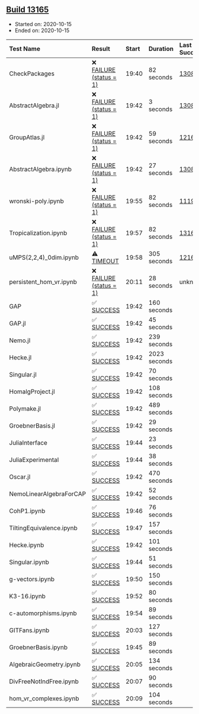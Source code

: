 ## [Build 13165](https://oscarci.mathematik.uni-kl.de/job/oscar/13165/)

* Started on: 2020-10-15
* Ended on: 2020-10-15

| Test Name    | Result | Start | Duration | Last Success | First Failure |
|:-------------|:-------|:------|:---------|:-------------|:--------------|
| CheckPackages | ❌ [FAILURE (status = 1)](https://oscarci.mathematik.uni-kl.de/job/oscar/13165/artifact/logs/build-13165/CheckPackages.log) | 19:40 | 82 seconds | [13085](https://oscarci.mathematik.uni-kl.de/job/oscar/13085/) | [13086](https://oscarci.mathematik.uni-kl.de/job/oscar/13086/) |
| AbstractAlgebra.jl | ❌ [FAILURE (status = 1)](https://oscarci.mathematik.uni-kl.de/job/oscar/13165/artifact/logs/build-13165/AbstractAlgebra.jl.log) | 19:42 | 3 seconds | [13085](https://oscarci.mathematik.uni-kl.de/job/oscar/13085/) | [13086](https://oscarci.mathematik.uni-kl.de/job/oscar/13086/) |
| GroupAtlas.jl | ❌ [FAILURE (status = 1)](https://oscarci.mathematik.uni-kl.de/job/oscar/13165/artifact/logs/build-13165/GroupAtlas.jl.log) | 19:42 | 59 seconds | [12167](https://oscarci.mathematik.uni-kl.de/job/oscar/12167/) | [12168](https://oscarci.mathematik.uni-kl.de/job/oscar/12168/) |
| AbstractAlgebra.ipynb | ❌ [FAILURE (status = 1)](https://oscarci.mathematik.uni-kl.de/job/oscar/13165/artifact/logs/build-13165/AbstractAlgebra.ipynb.log) | 19:42 | 27 seconds | [13085](https://oscarci.mathematik.uni-kl.de/job/oscar/13085/) | [13086](https://oscarci.mathematik.uni-kl.de/job/oscar/13086/) |
| wronski-poly.ipynb | ❌ [FAILURE (status = 1)](https://oscarci.mathematik.uni-kl.de/job/oscar/13165/artifact/logs/build-13165/wronski-poly.ipynb.log) | 19:55 | 82 seconds | [11192](https://oscarci.mathematik.uni-kl.de/job/oscar/11192/) | [11193](https://oscarci.mathematik.uni-kl.de/job/oscar/11193/) |
| Tropicalization.ipynb | ❌ [FAILURE (status = 1)](https://oscarci.mathematik.uni-kl.de/job/oscar/13165/artifact/logs/build-13165/Tropicalization.ipynb.log) | 19:57 | 82 seconds | [13164](https://oscarci.mathematik.uni-kl.de/job/oscar/13164/) | [13165](https://oscarci.mathematik.uni-kl.de/job/oscar/13165/) |
| uMPS(2,2,4)_0dim.ipynb | ⚠ [TIMEOUT](https://oscarci.mathematik.uni-kl.de/job/oscar/13165/artifact/logs/build-13165/uMPS-2-2-4-_0dim.ipynb.log) | 19:58 | 305 seconds | [12167](https://oscarci.mathematik.uni-kl.de/job/oscar/12167/) | [12168](https://oscarci.mathematik.uni-kl.de/job/oscar/12168/) |
| persistent_hom_vr.ipynb | ❌ [FAILURE (status = 1)](https://oscarci.mathematik.uni-kl.de/job/oscar/13165/artifact/logs/build-13165/persistent_hom_vr.ipynb.log) | 20:11 | 28 seconds | unknown | unknown |
| GAP | ✅ [SUCCESS](https://oscarci.mathematik.uni-kl.de/job/oscar/13165/artifact/logs/build-13165/GAP.log) | 19:42 | 160 seconds |  |  |
| GAP.jl | ✅ [SUCCESS](https://oscarci.mathematik.uni-kl.de/job/oscar/13165/artifact/logs/build-13165/GAP.jl.log) | 19:42 | 45 seconds |  |  |
| Nemo.jl | ✅ [SUCCESS](https://oscarci.mathematik.uni-kl.de/job/oscar/13165/artifact/logs/build-13165/Nemo.jl.log) | 19:42 | 239 seconds |  |  |
| Hecke.jl | ✅ [SUCCESS](https://oscarci.mathematik.uni-kl.de/job/oscar/13165/artifact/logs/build-13165/Hecke.jl.log) | 19:42 | 2023 seconds |  |  |
| Singular.jl | ✅ [SUCCESS](https://oscarci.mathematik.uni-kl.de/job/oscar/13165/artifact/logs/build-13165/Singular.jl.log) | 19:42 | 70 seconds |  |  |
| HomalgProject.jl | ✅ [SUCCESS](https://oscarci.mathematik.uni-kl.de/job/oscar/13165/artifact/logs/build-13165/HomalgProject.jl.log) | 19:42 | 108 seconds |  |  |
| Polymake.jl | ✅ [SUCCESS](https://oscarci.mathematik.uni-kl.de/job/oscar/13165/artifact/logs/build-13165/Polymake.jl.log) | 19:42 | 489 seconds |  |  |
| GroebnerBasis.jl | ✅ [SUCCESS](https://oscarci.mathematik.uni-kl.de/job/oscar/13165/artifact/logs/build-13165/GroebnerBasis.jl.log) | 19:42 | 29 seconds |  |  |
| JuliaInterface | ✅ [SUCCESS](https://oscarci.mathematik.uni-kl.de/job/oscar/13165/artifact/logs/build-13165/JuliaInterface.log) | 19:44 | 23 seconds |  |  |
| JuliaExperimental | ✅ [SUCCESS](https://oscarci.mathematik.uni-kl.de/job/oscar/13165/artifact/logs/build-13165/JuliaExperimental.log) | 19:44 | 38 seconds |  |  |
| Oscar.jl | ✅ [SUCCESS](https://oscarci.mathematik.uni-kl.de/job/oscar/13165/artifact/logs/build-13165/Oscar.jl.log) | 19:42 | 470 seconds |  |  |
| NemoLinearAlgebraForCAP | ✅ [SUCCESS](https://oscarci.mathematik.uni-kl.de/job/oscar/13165/artifact/logs/build-13165/NemoLinearAlgebraForCAP.log) | 19:42 | 52 seconds |  |  |
| CohP1.ipynb | ✅ [SUCCESS](https://oscarci.mathematik.uni-kl.de/job/oscar/13165/artifact/logs/build-13165/CohP1.ipynb.log) | 19:46 | 76 seconds |  |  |
| TiltingEquivalence.ipynb | ✅ [SUCCESS](https://oscarci.mathematik.uni-kl.de/job/oscar/13165/artifact/logs/build-13165/TiltingEquivalence.ipynb.log) | 19:47 | 157 seconds |  |  |
| Hecke.ipynb | ✅ [SUCCESS](https://oscarci.mathematik.uni-kl.de/job/oscar/13165/artifact/logs/build-13165/Hecke.ipynb.log) | 19:42 | 101 seconds |  |  |
| Singular.ipynb | ✅ [SUCCESS](https://oscarci.mathematik.uni-kl.de/job/oscar/13165/artifact/logs/build-13165/Singular.ipynb.log) | 19:44 | 51 seconds |  |  |
| g-vectors.ipynb | ✅ [SUCCESS](https://oscarci.mathematik.uni-kl.de/job/oscar/13165/artifact/logs/build-13165/g-vectors.ipynb.log) | 19:50 | 150 seconds |  |  |
| K3-16.ipynb | ✅ [SUCCESS](https://oscarci.mathematik.uni-kl.de/job/oscar/13165/artifact/logs/build-13165/K3-16.ipynb.log) | 19:52 | 80 seconds |  |  |
| c-automorphisms.ipynb | ✅ [SUCCESS](https://oscarci.mathematik.uni-kl.de/job/oscar/13165/artifact/logs/build-13165/c-automorphisms.ipynb.log) | 19:54 | 89 seconds |  |  |
| GITFans.ipynb | ✅ [SUCCESS](https://oscarci.mathematik.uni-kl.de/job/oscar/13165/artifact/logs/build-13165/GITFans.ipynb.log) | 20:03 | 127 seconds |  |  |
| GroebnerBasis.ipynb | ✅ [SUCCESS](https://oscarci.mathematik.uni-kl.de/job/oscar/13165/artifact/logs/build-13165/GroebnerBasis.ipynb.log) | 19:45 | 89 seconds |  |  |
| AlgebraicGeometry.ipynb | ✅ [SUCCESS](https://oscarci.mathematik.uni-kl.de/job/oscar/13165/artifact/logs/build-13165/AlgebraicGeometry.ipynb.log) | 20:05 | 134 seconds |  |  |
| DivFreeNotIndFree.ipynb | ✅ [SUCCESS](https://oscarci.mathematik.uni-kl.de/job/oscar/13165/artifact/logs/build-13165/DivFreeNotIndFree.ipynb.log) | 20:07 | 90 seconds |  |  |
| hom_vr_complexes.ipynb | ✅ [SUCCESS](https://oscarci.mathematik.uni-kl.de/job/oscar/13165/artifact/logs/build-13165/hom_vr_complexes.ipynb.log) | 20:09 | 104 seconds |  |  |
